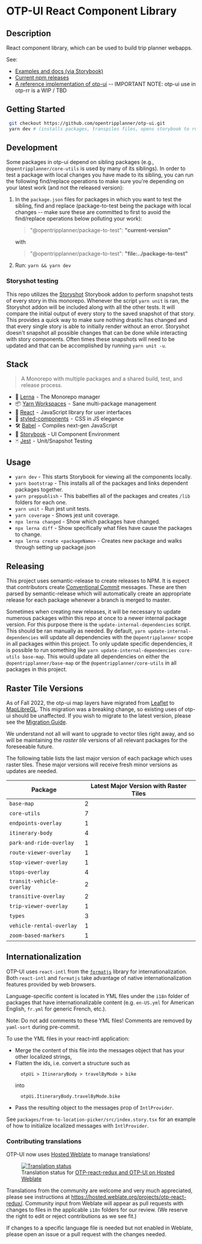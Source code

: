 # OTP-UI React Component Library

## Description

React component library, which can be used to build trip planner webapps.

See:

- [Examples and docs (via Storybook)](http://www.opentripplanner.org/otp-ui/?path=/story/itinerarybody--itinerarybody-with-walk-transit-walk-itinerary-with-custom-view-trip-button-activated-and-custom-route-abbreviation)
- [Current npm releases](https://www.npmjs.com/org/opentripplanner)
- [A reference implementation of otp-ui](https://github.com/opentripplanner/otp-react-redux) -- IMPORTANT NOTE: otp-ui use in otp-rr is a WIP / TBD

## Getting Started

```bash
 git checkout https://github.com/opentripplanner/otp-ui.git
 yarn dev # (installs packages, transpiles files, opens storybook to running component library on localhost:5555)
```

## Development

Some packages in otp-ui depend on sibling packages (e.g., `@opentripplanner/core-utils` is used by many of its siblings). In order to test a package with local changes you have made to its sibling, you can run the following find/replace operations to make sure you're depending on your latest work (and not the released version):

1. In the `package.json` files for packages in which you want to test the sibling, find and replace (package-to-test being the package with local changes -- make sure these are committed to first to avoid the find/replace operations below polluting your work):

   > "@opentripplanner/package-to-test": **"current-version"**

   with

   > "@opentripplanner/package-to-test": **"file:../package-to-test"**

2. Run:
   `yarn && yarn dev`

### Storyshot testing

This repo utilizes the [Storyshot](https://storybook.js.org/docs/react/workflows/snapshot-testing) Storybook addon to perform snapshot tests of every story in this monorepo. Whenever the script `yarn unit` is ran, the Storyshot addon will be included along with all the other tests. It will compare the initial output of every story to the saved snapshot of that story. This provides a quick way to make sure nothing drastic has changed and that every single story is able to initially render without an error. Storyshot doesn't snapshot all possible changes that can be done while interacting with story components. Often times these snapshots will need to be updated and that can be accomplished by running `yarn unit -u`.

## Stack

> A Monorepo with multiple packages and a shared build, test, and release process.

- 🐉 [Lerna](https://lernajs.io/)  - The Monorepo manager
- 📦 [Yarn Workspaces](https://yarnpkg.com/lang/en/docs/workspaces/)  -  Sane multi-package management
- 🚀 [React](https://reactjs.org/)  -  JavaScript library for user interfaces
- 💅 [styled-components](https://www.styled-components.com/)  -  CSS in JS elegance
- 🛠 [Babel](https://babeljs.io/)  -  Compiles next-gen JavaScript
- 📖 [Storybook](https://storybook.js.org/) - UI Component Environment
- 🃏 [Jest](https://jestjs.io/)  -  Unit/Snapshot Testing

## Usage

- `yarn dev` - This starts Storybook for viewing all the components locally.
- `yarn bootstrap` - This installs all of the packages and links dependent packages together.
- `yarn preppublish` - This babelfies all of the packages and creates `/lib` folders for each one.
- `yarn unit` - Run jest unit tests.
- `yarn coverage` - Shows jest unit coverage.
- `npx lerna changed` - Show which packages have changed.
- `npx lerna diff` - Show specifically what files have cause the packages to change.
- `npx lerna create <packageName>` - Creates new package and walks through setting up package.json

## Releasing

This project uses semantic-release to create releases to NPM. It is expect that contributors create [Conventional Commit](https://www.conventionalcommits.org/en/v1.0.0/) messages. These are then parsed by semantic-release which will automatically create an appropriate release for each package whenever a branch is merged to master.

Sometimes when creating new releases, it will be necessary to update numerous packages within this repo at once to a newer internal package version. For this purpose there is the `update-internal-dependencies` script. This should be ran manually as needed. By default, `yarn update-internal-dependencies` will update all dependencies with the `@opentripplanner` scope in all packages within this project. To only update specific dependencies, it is possible to run something like `yarn update-internal-dependencies core-utils base-map`. This would update all dependencies on either the `@opentripplanner/base-map` or the `@opentripplanner/core-utils` in all packages in this project.

## Raster Tile Versions

As of Fall 2022, the otp-ui map layers have migrated from [Leaflet](https://leafletjs.com) to [MapLibreGL](https://maplibre.org/projects/maplibre-gl-js/). This migration was a breaking change, so existing uses of otp-ui should be unaffected. If you wish to migrate to the latest version, please see the [Migration Guide](https://github.com/opentripplanner/otp-ui/blob/master/VECTOR-TILES-MIGRATION-GUIDE.md).

We understand not all will want to upgrade to vector tiles right away, and so will be maintaining the _raster tile_ versions of all relevant packages for the foreseeable future.

The following table lists the last major version of each package which uses raster tiles. These major versions will receive fresh minor versions as updates are needed.

| Package                   | Latest Major Version with Raster Tiles |
| ------------------------- | -------------------------------------- |
| `base-map`                | 2                                      |
| `core-utils`              | 7                                      |
| `endpoints-overlay`       | 1                                      |
| `itinerary-body`          | 4                                      |
| `park-and-ride-overlay`   | 1                                      |
| `route-viewer-overlay`    | 1                                      |
| `stop-viewer-overlay`     | 1                                      |
| `stops-overlay`           | 4                                      |
| `transit-vehicle-overlay` | 2                                      |
| `transitive-overlay`      | 2                                      |
| `trip-viewer-overlay`     | 1                                      |
| `types`                   | 3                                      |
| `vehicle-rental-overlay`  | 1                                      |
| `zoom-based-markers`      | 1                                      |

## Internationalization

OTP-UI uses `react-intl` from the [`formatjs`](https://github.com/formatjs/formatjs) library for internationalization.
Both `react-intl` and `formatjs` take advantage of native internationalization features provided by web browsers.

Language-specific content is located in YML files under the `i18n` folder of packages that have internationalizable content
(e.g. `en-US.yml` for American English, `fr.yml` for generic French, etc.).

Note: Do not add comments to these YML files! Comments are removed by `yaml-sort` during pre-commit.

To use the YML files in your react-intl application:

- Merge the content of this file into the messages object that has your other localized strings,
- Flatten the ids, i.e. convert a structure such as
  ```
    otpUi > ItineraryBody > travelByMode > bike
  ```
  into
  ```
    otpUi.ItineraryBody.travelByMode.bike
  ```
- Pass the resulting object to the messages prop of `IntlProvider`.

See `packages/from-to-location-picker/src/index.story.tsx` for an example of how to initialize localized messages with `IntlProvider`.

### Contributing translations

OTP-UI now uses [Hosted Weblate](https://www.weblate.org) to manage translations!

<figure>
  <a href="https://hosted.weblate.org/engage/otp-react-redux/">
    <img src="https://hosted.weblate.org/widgets/otp-react-redux/-/horizontal-auto.svg" alt="Translation status" />
  </a>
  <figcaption>Translation status for
    <a href="https://hosted.weblate.org/engage/otp-react-redux/">OTP-react-redux and OTP-UI on Hosted Weblate</a>
  </figcaption>
</figure>

Translations from the community are welcome and very much appreciated,
please see instructions at https://hosted.weblate.org/projects/otp-react-redux/.
Community input from Weblate will appear as pull requests with changes to files in the applicable `i18n` folders for our review.
(We reserve the right to edit or reject contributions as we see fit.)

If changes to a specific language file is needed but not enabled in Weblate, please open an issue or a pull request with the changes needed.

